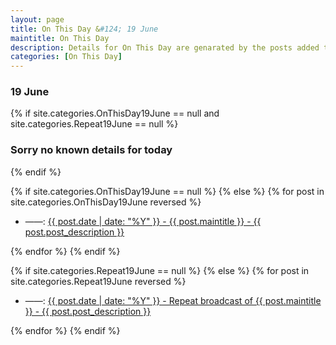 ```yaml
---
layout: page
title: On This Day &#124; 19 June
maintitle: On This Day
description: Details for On This Day are genarated by the posts added to the website so the content is subject to changes/updates over time.
categories: [On This Day]
---
```


<h3>19 June</h3>

{% if site.categories.OnThisDay19June == null and site.categories.Repeat19June == null %}
  <h3>Sorry no known details for today</h3>
{% endif %}

{% if site.categories.OnThisDay19June == null %}
{% else %}
{% for post in site.categories.OnThisDay19June reversed %}
<ul>
<li> ——: <a href="{{ post.url }}">{{ post.date | date: "%Y" }} - {{ post.maintitle }} - {{ post.post_description }}</a></li>
</ul>
{% endfor %}
{% endif %}

{% if site.categories.Repeat19June == null %}
{% else %}
{% for post in site.categories.Repeat19June reversed %}
<ul>
<li> ——: <a href="{{ post.url }}">{{ post.date | date: "%Y" }} - Repeat broadcast of {{ post.maintitle }} - {{ post.post_description }}</a></li>
</ul>
{% endfor %}
{% endif %}
